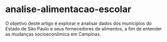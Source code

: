 # analise-alimentacao-escolar
O objetivo deste artigo é explorar e analisar dados dos municípios do Estado de São Paulo e seus fornecedores de alimentos, a fim de entender as mudanças socioeconômica em Campinas.

